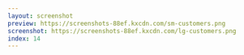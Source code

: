 ```yaml
---
layout: screenshot
preview: https://screenshots-88ef.kxcdn.com/sm-customers.png
screenshot: https://screenshots-88ef.kxcdn.com/lg-customers.png
index: 14
---
```

